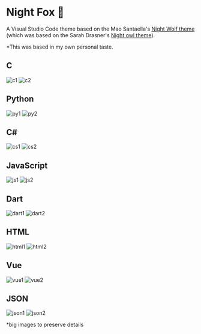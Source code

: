 # Night Fox 🦊

A Visual Studio Code theme based on the Mao Santaella's [Night Wolf theme](https://marketplace.visualstudio.com/items?itemName=MaoSantaella.night-wolf) (which was based on the Sarah Drasner's [Night owl theme](https://marketplace.visualstudio.com/items?itemName=sdras.night-owl)).

*This was based in my own personal taste.

## C
![c1](https://github.com/Rotfuchs-von-Vulpes/NightFox/raw/main/images/BlueC.png)
![c2](https://github.com/Rotfuchs-von-Vulpes/NightFox/raw/main/images/DarkC.png)

## Python
![py1](https://github.com/Rotfuchs-von-Vulpes/NightFox/raw/main/images/BluePython.png)
![py2](https://github.com/Rotfuchs-von-Vulpes/NightFox/raw/main/images/DarkPython.png)

## C#
![cs1](https://github.com/Rotfuchs-von-Vulpes/NightFox/raw/main/images/BlueCsharp.png)
![cs2](https://github.com/Rotfuchs-von-Vulpes/NightFox/raw/main/images/DarkCsharp.png)

## JavaScript
![js1](https://github.com/Rotfuchs-von-Vulpes/NightFox/raw/main/images/BlueJavaScript.png)
![js2](https://github.com/Rotfuchs-von-Vulpes/NightFox/raw/main/images/DarkJavaScript.png)

## Dart
![dart1](https://github.com/Rotfuchs-von-Vulpes/NightFox/raw/main/images/BlueDart.png)
![dart2](https://github.com/Rotfuchs-von-Vulpes/NightFox/raw/main/images/DarkDart.png)

## HTML
![html1](https://github.com/Rotfuchs-von-Vulpes/NightFox/raw/main/images/BlueHTML.png)
![html2](https://github.com/Rotfuchs-von-Vulpes/NightFox/raw/main/images/DarkHTML.png)

## Vue
![vue1](https://github.com/Rotfuchs-von-Vulpes/NightFox/raw/main/images/BlueVue.png)
![vue2](https://github.com/Rotfuchs-von-Vulpes/NightFox/raw/main/images/DarkVue.png)

## JSON
![json1](https://github.com/Rotfuchs-von-Vulpes/NightFox/raw/main/images/BlueJSON.png)
![json2](https://github.com/Rotfuchs-von-Vulpes/NightFox/raw/main/images/DarkJSON.png)

*big images to preserve details
<!---
# Installation (not works)

1.  Install [Visual Studio Code](https://code.visualstudio.com/)
2.  Launch Visual Studio Code
3.  Choose **Extensions** from menu
4.  Search for `night-fox`
5.  Click **Install** to install it
6.  Click **Reload** to reload VsCode
7.  From the menu bar click: Code > Preferences > Color Theme > **Night Fox**

# Misc

This is also my first foray into creating a theme, so if you see something amiss, please feel free to [file an issue](https://github.com/maoma87/NightWolfTheme/issues)! I'm sure there are things I missed.

Any relevant changes for each version are documented in the changelog. Please update and check the changelog before filing any issues, as they may have already been taken care of.--->
